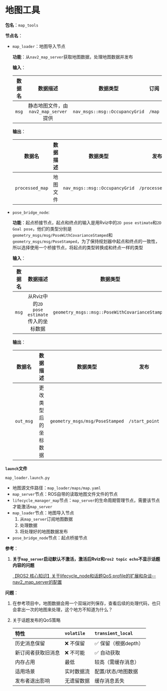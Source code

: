 # 地图工具

**包名**：`map_tools`

**节点名**：

* `map_loader`：地图导入节点

  **功能**：从`nav2_map_server`获取地图数据，处理地图数据并发布

  **输入**：

  | 数据名 |               数据描述                |            数据类型            |  订阅  |
  | :----: | :-----------------------------------: | :----------------------------: | :----: |
  | `msg`  | 静态地图文件，由`nav2_map_server`提供 | `nav_msgs::msg::OccupancyGrid` | `/map` |

  **输出**：

  |     数据名      | 数据描述 |            数据类型            |       发布       |
  | :-------------: | :------: | :----------------------------: | :--------------: |
  | `processed_map` | 地图文件 | `nav_msgs::msg::OccupancyGrid` | `/processed_map` |

* `pose_bridge_node`:

  **功能**：起点桥接节点，起点和终点的输入是用Rviz中的`2D pose estimate`和`2D Goal pose`，他们的类型分别是`geometry_msgs/msg/PoseWithCovarianceStamped`和 `geometry_msgs/msg/PoseStamped`，为了保持规划器中起点和终点的一致性，所以选择使用一个桥接节点，将起点的类型转换成和终点一样的类型

  **输入**：

  | 数据名 |                  数据描述                  |                    数据类型                     |      订阅      |
  | :----: | :----------------------------------------: | :---------------------------------------------: | :------------: |
  | `msg`  | 从Rviz中的`2D pose estimate`传入的坐标数据 | `geometry_msgs::msg::PoseWithCovarianceStamped` | `/initialpose` |

  **输出**：

  |  数据名   |       数据描述       |            数据类型             |      发布      |
  | :-------: | :------------------: | :-----------------------------: | :------------: |
  | `out_msg` | 更改类型后的坐标数据 | `geometry_msgs/msg/PoseStamped` | `/start_point` |



**`launch`文件**

`map_loader.launch.py`

* 地图源文件路径：`map_loader/maps/map.yaml`
* `map_server`节点：ROS自带的读取地图文件文件的节点
* `lifecycle_manager_map`节点：`map_server`的生命周期管理节点，需要该节点才能激活`map_server`
* `map_loader`节点：地图导入节点
  1. 从`map_server`订阅地图数据
  2. 处理数据
  3. 将处理好的地图数据发布
* `pose_bridge_node`节点：起点桥接节点



**参考**：

1. **关于`map_server`启动默认不激活，激活后Rviz和`ros2 topic echo`不显示话题内容的问题**

   [【ROS2 核心知识】关于lifecycle_node和话题QoS profile的扩展和杂谈-- nav2_map_server的配置](https://blog.csdn.net/m0_73800387/article/details/143452281)



**问题**：

1. 在参考项目中，地图数据会用一个双端对列保存，查看后续的处理代码，也只会拿出一次的地图来处理，这个地方不知道为什么？

2. 关于话题发布的QoS策略

   | 特性               | `volatile` | `transient_local`   |
   | :----------------- | :--------- | :------------------ |
   | 历史消息保留       | ❌ 不保留   | ✅ 保留（根据depth） |
   | 新订阅者获取旧消息 | ❌ 不可能   | ✅ 自动获取          |
   | 内存占用           | 最低       | 较高（需缓存消息）  |
   | 适用场景           | 实时数据流 | 配置/状态/地图数据  |
   | 发布者退出影响     | 无遗留数据 | 缓存消息丢失        |

